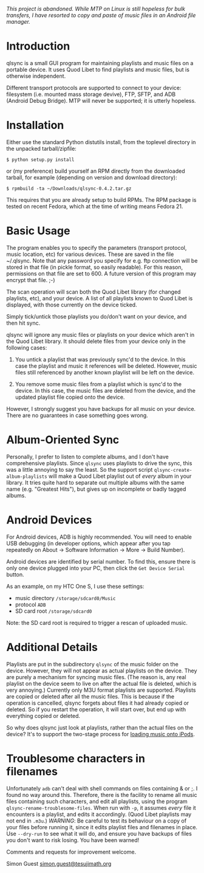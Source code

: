 *This project is abandoned.  While MTP on Linux is still hopeless for
bulk transfers, I have resorted to copy and paste of music files in an
Android file manager.*

Introduction
============

qlsync is a small GUI program for maintaining playlists and music
files on a portable device.  It uses Quod Libet to find playlists and
music files, but is otherwise independent.

Different transport protocols are supported to connect to your device:
filesystem (i.e. mounted mass storage devive), FTP, SFTP, and ADB
(Android Debug Bridge).  MTP will never be supported; it is utterly
hopeless.

Installation
============

Either use the standard Python distutils install, from the toplevel
directory in the unpacked tarball/zipfile:

    $ python setup.py install

or (my preference) build yourself an RPM directly from the downloaded
tarball, for example (depending on version and download directory):

    $ rpmbuild -ta ~/Downloads/qlsync-0.4.2.tar.gz

This requires that you are already setup to build RPMs.  The RPM
package is tested on recent Fedora, which at the time of writing means
Fedora 21.

Basic Usage
===========

The program enables you to specify the parameters (transport protocol,
music location, etc) for various devices.  These are saved in the file
~/.qlsync.  Note that any password you specify for e.g. ftp connection
will be stored in that file (in pickle format, so easily readable).
For this reason, permissions on that file are set to 600.  A future
version of this program may encrypt that file.  ;-)

The scan operation will scan both the Quod Libet library (for changed
playlists, etc), and your device.  A list of all playlists known to
Quod Libet is displayed, with those currently on the device ticked.

Simply tick/untick those playlists you do/don't want on your device,
and then hit sync.

qlsync will ignore any music files or playlists on your device which
aren't in the Quod Libet library.  It should delete files from your
device only in the following cases:

   1. You untick a playlist that was previously sync'd to the device.
      In this case the playlist and music it references will be
      deleted.  However, music files still referenced by another known
      playlist will be left on the device.

   2. You remove some music files from a playlist which is sync'd to
      the device.  In this case, the music files are deleted from the
      device, and the updated playlist file copied onto the device.

However, I strongly suggest you have backups for all music on your
device.  There are no guarantees in case something goes wrong.

Album-Oriented Sync
===================

Personally, I prefer to listen to complete albums, and I don't have
comprehensive playlists.  Since `qlsync` uses playlists to drive the
sync, this was a little annoying to say the least.  So the support
script `qlsync-create-album-playlists` will make a Quod Libet playlist
out of *every* album in your library.  It tries quite hard to separate
out multiple albums with the same name (e.g. "Greatest Hits"), but
gives up on incomplete or badly tagged albums.

Android Devices
===============
For Android devices, ADB is highly recommended.  You will need to
enable USB debugging (in developer options, which appear after you tap
repeatedly on About -> Software Information -> More -> Build Number).

Android devices are identified by serial number.  To find this, ensure
there is only one device plugged into your PC, then click the `Get
Device Serial` button.

As an example, on my HTC One S, I use these settings:

* music directory `/storage/sdcard0/Music`
* protocol `ADB`
* SD card root `/storage/sdcard0`

Note: the SD card root is required to trigger a rescan of uploaded music.

Additional Details
==================

Playlists are put in the subdirectory `qlsync` of the music folder on
the device.  However, they will not appear as actual playlists on the
device.  They are purely a mechanism for syncing music files.  (The
reason is, any real playlist on the device seem to live on after the
actual file is deleted, which is very annoying.)  Currently only M3U
format playlists are supported.  Playlists are copied or deleted after
all the music files.  This is because if the operation is cancelled,
qlsync forgets about files it had already copied or deleted.  So if
you restart the operation, it will start over, but end up with
everything copied or deleted.

So why does qlsync just look at playlists, rather than the actual
files on the device?  It's to support the two-stage process for
[loading music onto iPods](README.iPod.md).

Troublesome characters in filenames
===================================

Unfortunately `adb` can't deal with shell commands on files containing
& or ;.  I found no way around this.  Therefore, there is the facility
to rename all music files containing such characters, and edit all
playlists, using the program `qlsync-rename-troublesome-files`.  When
run with `-p`, it assumes *every* file it encounters is a playlist,
and edits it accordingly.  (Quod Libet playlists may not end in
`.m3u`.)  *WARNING*: Be careful to test its behaviour on a copy of
your files before running it, since it edits playlist files and
filenames in place.  Use `--dry-run` to see what it will do, and
ensure you have backups of files you don't want to risk losing.  You
have been warned!

Comments and requests for improvement welcome.

Simon Guest <simon.guest@tesujimath.org>

